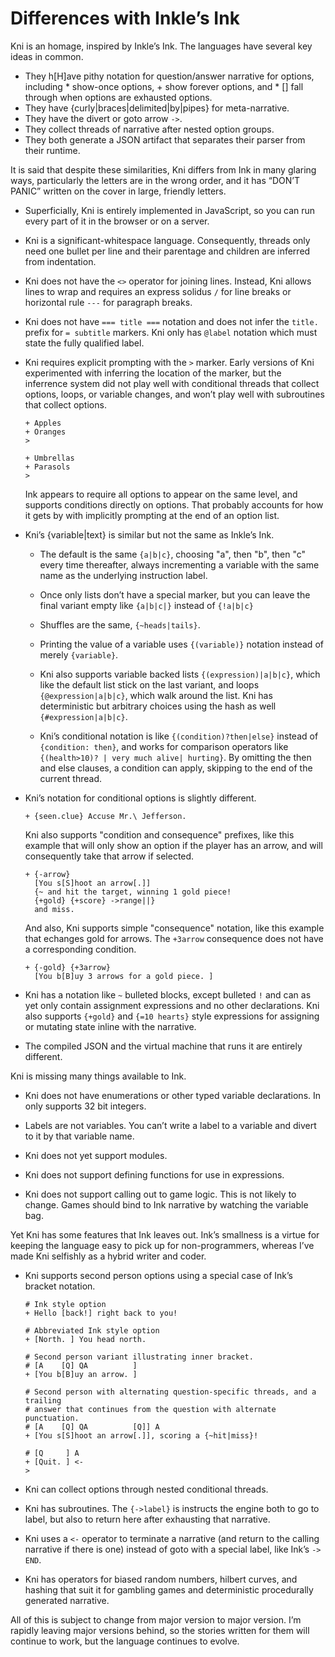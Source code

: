 
# Differences with Inkle’s Ink

Kni is an homage, inspired by Inkle’s Ink.
The languages have several key ideas in common.

- They h[H]ave pithy notation for question/answer narrative for options,
  including * show-once options, + show forever options, and * [] fall through
  when options are exhausted options.
- They have {curly|braces|delimited|by|pipes} for meta-narrative.
- They have the divert or goto arrow ``->``.
- They collect threads of narrative after nested option groups.
- They both generate a JSON artifact that separates their parser from their
  runtime.

It is said that despite these similarities, Kni differs from Ink in many
glaring ways, particularly the letters are in the wrong order, and it has
“DON’T PANIC” written on the cover in large, friendly letters.

- Superficially, Kni is entirely implemented in JavaScript, so you can run
  every part of it in the browser or on a server.

- Kni is a significant-whitespace language.
  Consequently, threads only need one bullet per line and their parentage and
  children are inferred from indentation.

- Kni does not have the `<>` operator for joining lines.
  Instead, Kni allows lines to wrap and requires an express solidus ``/``
  for line breaks or horizontal rule ``---`` for paragraph breaks.

- Kni does not have `=== title ===` notation and does not infer the `title.` prefix
  for `= subtitle` markers. Kni only has `@label` notation which must state
  the fully qualified label.

- Kni requires explicit prompting with the ``>`` marker.
  Early versions of Kni experimented with inferring the location of the marker,
  but the inferrence system did not play well with conditional threads
  that collect options, loops, or variable changes, and won’t play well
  with subroutines that collect options.

  ```ink
  + Apples
  + Oranges
  >

  + Umbrellas
  + Parasols
  >
  ```

  Ink appears to require all options to appear on the same level, and supports
  conditions directly on options. That probably accounts for how it gets
  by with implicitly prompting at the end of an option list.

- Kni’s {variable|text} is similar but not the same as Inkle’s Ink.

  - The default is the same ``{a|b|c}``, choosing "a", then "b", then "c" every
    time thereafter, always incrementing a variable with the same name as the
    underlying instruction label.

  - Once only lists don’t have a special marker, but you can leave the final
    variant empty like ``{a|b|c|}`` instead of ``{!a|b|c}``

  - Shuffles are the same, ``{~heads|tails}``.

  - Printing the value of a variable uses ``{(variable)}`` notation instead of
    merely ``{variable}``.

  - Kni also supports variable backed lists ``{(expression)|a|b|c}``, which
    like the default list stick on the last variant, and loops
    ``{@expression|a|b|c}``, which walk around the list.
    Kni has deterministic but arbitrary choices using the hash as well
    ``{#expression|a|b|c}``.

  - Kni’s conditional notation is like ``{(condition)?then|else}`` instead
    of ``{condition: then}``, and works for comparison operators like
    ``{(health>10)? | very much alive| hurting}``.
    By omitting the then and else clauses, a condition can apply, skipping
    to the end of the current thread.

- Kni’s notation for conditional options is slightly different.

  ```kni
  + {seen.clue} Accuse Mr.\ Jefferson.
  ```

  Kni also supports "condition and consequence" prefixes, like this
  example that will only show an option if the player has an arrow,
  and will consequently take that arrow if selected.

  ```kni
  + {-arrow}
    [You s[S]hoot an arrow[.]]
    {~ and hit the target, winning 1 gold piece!
    {+gold} {+score} ->range||}
    and miss.
  ```

  And also, Kni supports simple "consequence" notation, like this
  example that echanges gold for arrows. The `+3arrow` consequence does not
  have a corresponding condition.

  ```kni
  + {-gold} {+3arrow}
    [You b[B]uy 3 arrows for a gold piece. ]
  ```

- Kni has a notation like `~` bulleted blocks, except bulleted `!` and
  can as yet only contain assignment expressions and no other declarations.
  Kni also supports `{+gold}` and `{=10 hearts}` style expressions
  for assigning or mutating state inline with the narrative.

- The compiled JSON and the virtual machine that runs it are entirely
  different.

Kni is missing many things available to Ink.

- Kni does not have enumerations or other typed variable declarations.
  In only supports 32 bit integers.

- Labels are not variables. You can’t write a label to a variable and divert to
  it by that variable name.

- Kni does not yet support modules.

- Kni does not support defining functions for use in expressions.

- Kni does not support calling out to game logic. This is not likely to
  change. Games should bind to Ink narrative by watching the variable bag.

Yet Kni has some features that Ink leaves out.
Ink’s smallness is a virtue for keeping the language easy to pick up for
non-programmers, whereas I’ve made Kni selfishly as a hybrid writer and
coder.

- Kni supports second person options using a special case of Ink’s bracket
  notation.

  ```
  # Ink style option
  + Hello [back!] right back to you!

  # Abbreviated Ink style option
  + [North. ] You head north.

  # Second person variant illustrating inner bracket.
  # [A    [Q] QA          ]
  + [You b[B]uy an arrow. ]

  # Second person with alternating question-specific threads, and a trailing
  # answer that continues from the question with alternate punctuation.
  # [A    [Q] QA          [Q]] A
  + [You s[S]hoot an arrow[.]], scoring a {~hit|miss}!

  # [Q     ] A
  + [Quit. ] <-
  >
  ```

- Kni can collect options through nested conditional threads.

- Kni has subroutines. The ``{->label}`` is instructs the engine both to go
  to label, but also to return here after exhausting that narrative.

- Kni uses a ``<-`` operator to terminate a narrative (and return to the
  calling narrative if there is one) instead of goto with a special label, like
  Ink’s ``-> END``.

- Kni has operators for biased random numbers, hilbert curves, and hashing
  that suit it for gambling games and deterministic procedurally generated
  narrative.

All of this is subject to change from major version to major version.
I’m rapidly leaving major versions behind, so the stories written for them will
continue to work, but the language continues to evolve.
